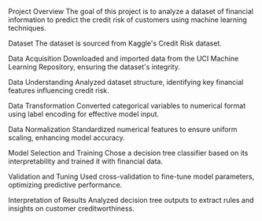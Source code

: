 Project Overview
The goal of this project is to analyze a dataset of financial information to predict the credit risk of customers using machine learning techniques.

Dataset
The dataset is sourced from Kaggle's Credit Risk dataset.

Data Acquisition
Downloaded and imported data from the UCI Machine Learning Repository, ensuring the dataset's integrity.

Data Understanding
Analyzed dataset structure, identifying key financial features influencing credit risk.

Data Transformation
Converted categorical variables to numerical format using label encoding for effective model input.

Data Normalization
Standardized numerical features to ensure uniform scaling, enhancing model accuracy.

Model Selection and Training
Chose a decision tree classifier based on its interpretability and trained it with financial data.

Validation and Tuning
Used cross-validation to fine-tune model parameters, optimizing predictive performance.

Interpretation of Results
Analyzed decision tree outputs to extract rules and insights on customer creditworthiness.
